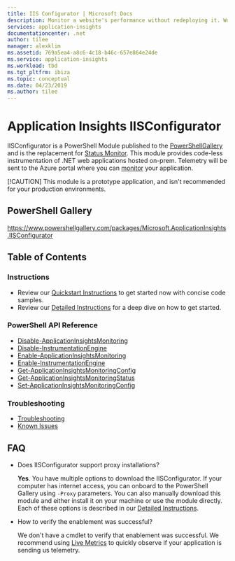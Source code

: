 ```yaml
---
title: IIS Configurator | Microsoft Docs
description: Monitor a website's performance without redeploying it. Works with ASP.NET web apps hosted on-premises, in VMs or on Azure.
services: application-insights
documentationcenter: .net
author: tilee
manager: alexklim
ms.assetid: 769a5ea4-a8c6-4c18-b46c-657e864e24de
ms.service: application-insights
ms.workload: tbd
ms.tgt_pltfrm: ibiza
ms.topic: conceptual
ms.date: 04/23/2019
ms.author: tilee
---
```

# Application Insights IISConfigurator

IISConfigurator is a PowerShell Module published to the [PowerShellGallery](https://www.powershellgallery.com/packages/Microsoft.ApplicationInsights.IISConfigurator) 
and is the replacement for [Status Monitor](https://docs.microsoft.com/azure/azure-monitor/app/monitor-performance-live-website-now). 
This module provides code-less instrumentation of .NET web applications hosted on-prem. 
Telemetry will be sent to the Azure portal where you can [monitor](https://docs.microsoft.com/azure/azure-monitor/app/app-insights-overview) your application.

[!CAUTION] This module is a prototype application, and isn't recommended for your production environments.

## PowerShell Gallery

https://www.powershellgallery.com/packages/Microsoft.ApplicationInsights.IISConfigurator


## Table of Contents

### Instructions
- Review our [Quickstart Instructions](iis-configurator-quickstart.md) to get started now with concise code samples.
- Review our [Detailed Instructions](iis-configurator-detailed-instructions.md) for a deep dive on how to get started.

### PowerShell API Reference
- [Disable-ApplicationInsightsMonitoring](iis-configurator-api-disablemonitoring.md)
- [Disable-InstrumentationEngine](iis-configurator-api-disableinstrumentationengine.md)
- [Enable-ApplicationInsightsMonitoring](iis-configurator-api-enablemonitoring.md)
- [Enable-InstrumentationEngine](iis-configurator-api-enableinstrumentationengine.md)
- [Get-ApplicationInsightsMonitoringConfig](iis-configurator-api-getconfig.md)
- [Get-ApplicationInsightsMonitoringStatus](iis-configurator-api-getstatus.md)
- [Set-ApplicationInsightsMonitoringConfig](iis-configurator-api-setconfig.md)

### Troubleshooting
- [Troubleshooting](iis-configurator-troubleshoot.md)
- [Known Issues](iis-configurator-troubleshoot.md#known-issues)


## FAQ

- Does IISConfigurator support proxy installations?

  **Yes**. You have multiple options to download the IISConfigurator. 
If your computer has internet access, you can onboard to the PowerShell Gallery using `-Proxy` parameters. 
You can also manually download this module and either install it on your machine or use the module directly. 
Each of these options is described in our [Detailed Instructions](iis-configurator-detailed-instructions.md).
  
- How to verify the enablement was successful?

   We don't have a cmdlet to verify that enablement was successful. 
We recommend using [Live Metrics](https://docs.microsoft.com/azure/azure-monitor/app/live-stream) to quickly observe if your application is sending us telemetry.
